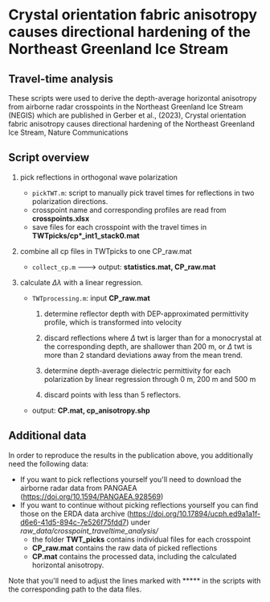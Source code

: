 # Crystal orientation fabric anisotropy causes directional hardening of the Northeast Greenland Ice Stream
## Travel-time analysis

These scripts were used to derive the depth-average horizontal anisotropy from airborne radar crosspoints in the Northeast Greenland Ice Stream (NEGIS) which are published in Gerber et al., (2023), Crystal orientation fabric anisotropy causes directional hardening of the Northeast Greenland Ice Stream, Nature Communications

## Script overview

1) pick reflections in orthogonal wave polarization

	- `pickTWT.m`: script to manually pick travel times for reflections in two polarization directions.
	- crosspoint name and corresponding profiles are read from **crosspoints.xlsx**	
	- save files for each crosspoint with the travel times in **TWTpicks/cp\*_int1_stack0.mat**

2) combine all cp files in TWTpicks to one CP_raw.mat	
	
	- `collect_cp.m` ---> output: **statistics.mat, CP_raw.mat**
	
3) calculate $\Delta \lambda$ with a linear regression.

	- `TWTprocessing.m`: input **CP_raw.mat**

		1) determine reflector depth with DEP-approximated permittivity profile, which is 
		   transformed into velocity

		2) discard reflections where $\Delta$ twt is larger than for a monocrystal at the corresponding depth, 
		are shallower than 200 m, or $\Delta$ twt is more than 2 standard deviations away from the mean trend.

		3) determine depth-average dielectric permittivity for each polarization by linear regression through 0 m, 200 m and 500 m

		4) discard points with less than 5 reflectors.

	- output: **CP.mat, cp_anisotropy.shp**	
	

## Additional data

In order to reproduce the results in the publication above, you additionally need the following data:
- If you want to pick reflections yourself you'll need to download the airborne radar data from PANGAEA (https://doi.org/10.1594/PANGAEA.928569) 
- If you want to continue without picking reflections yourself you can find those on the ERDA data archive (https://doi.org/10.17894/ucph.ed9a1a1f-d6e6-41d5-894c-7e526f75fdd7) under *raw_data/crosspoint_traveltime_analysis/*
	- the folder **TWT_picks** contains individual files for each crosspoint
	- **CP_raw.mat** contains the raw data of picked reflections
	- **CP.mat** contains the processed data, including the calculated horizontal anisotropy.

Note that you'll need to adjust the lines marked with ***** in the scripts with the corresponding path to the data files. 
